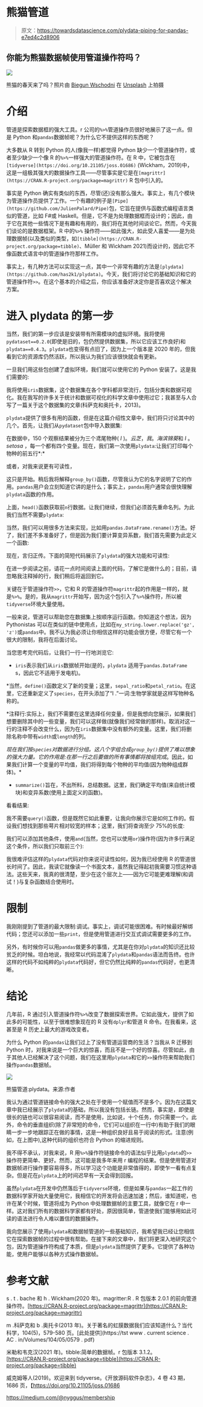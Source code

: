 # 熊猫管道

> 原文：<https://towardsdatascience.com/plydata-piping-for-pandas-e7ed4c2d8906>

## 你能为熊猫数据帧使用管道操作符吗？

![](img/936db2ec4bd79bd8cd2f1d6290ea29e3.png)

熊猫的春天来了吗？照片由 [Biegun Wschodni](https://unsplash.com/@biegunwschodni?utm_source=medium&utm_medium=referral) 在 [Unsplash](https://unsplash.com?utm_source=medium&utm_medium=referral) 上拍摄

# 介绍

管道是探索数据框的强大工具。r 公司的`%>%`管道操作员很好地展示了这一点。但是 Python 和`pandas`数据帧呢？为什么它不提供这样的东西呢？

大多数从 R 转到 Python 的人(像我一样)都觉得 Python 缺少一个管道操作符，或者至少缺少一个像 R 的`%>%`一样强大的管道操作符。在 R 中，它被包含在`[tidyverse](https://doi.org/10.21105/joss.01686)` (Wickham，2019)中，这是一组极其强大的数据操作工具——尽管事实是它是在`[magrittr](https://CRAN.R-project.org/package=magrittr)` R 包中引入的。

事实是 Python 确实有类似的东西，尽管(还)没有那么强大。事实上，有几个模块为管道操作员提供了工作。一个有趣的例子是`[Pipe](https://github.com/JulienPalard/Pipe)`包，它旨在提供与函数式编程语言类似的管道，比如 F#或 Haskell。但是，它不是为处理数据框而设计的；因此，由于它在其他一些情况下是有趣和有用的，我们将在其他时间谈论它。然而，今天我们谈论的是数据框架。R 中的`%>%` 操作符——如此强大，如此受人喜爱——是为处理数据帧(以及类似的类型，如`[tibble](https://CRAN.R-project.org/package=tibble)`、Müller 和 Wickham 2021)而设计的，因此它不像函数式语言中的管道操作符那样工作。

事实上，有几种方法可以实现这一点，其中一个非常有趣的方法是`[plydata](https://github.com/has2k1/plydata)`。今天，我们将讨论它的基础知识和它的管道操作符`>>`。在这个基本的介绍之后，你应该准备好决定你是否喜欢这个解决方案。

# **进入** plydata 的第一步

当然，我们的第一步应该是安装带有所需模块的虚拟环境。我将使用`pydataset==0.2.0`(即使是旧的，包仍然提供数据集，所以它应该工作良好)和`plydata==0.4.3`。`plydata`也变得有点旧了，因为上一个版本是 2020 年的，但我看到它的资源库仍然活跃，所以我认为我们应该很快就会有更新。

一旦我们用这些包创建了虚拟环境，我们就可以使用它的 Python 安装了。这是我们需要的:

我将使用`iris`数据集，这个数据集在各个学科都非常流行，包括分类和数据可视化。我在我写的许多关于统计和数据可视化的科学文章中使用过它；我甚至与人合写了一篇关于这个数据集的文章(科萨克和奥托卡，2013)。

`plydata`提供了很多有用的函数，但是在这篇介绍性文章中，我们将只讨论其中的几个。首先，让我们从`pydataset`包中导入数据集:

在数据中，150 个观察结果被分为三个鸢尾物种( *I* )。*云芝*，*我*。*海滨锦葵*和 *I* 。 *setosa* ，每一个都有四个变量。现在，我们第一次使用`plydata`:让我们打印每个物种的前五行*:*

或者，对我来说更有可读性，

这只是开始。稍后我将解释`group_by()`函数，尽管我认为它的名字说明了它的作用。`pandas`用户会立刻知道它讲的是什么；事实上，`pandas`用户通常会很快理解`plydata`函数的作用。

上面，`head()`函数获取前`n`行数据。让我们继续，但我们必须首先重命名列。为此我们当然不需要`plydata`:

当然，我们可以用很多方法来实现，比如用`pandas.DataFrame.rename()`方法。好了，我们差不多准备好了，但是因为我们要计算变异系数，我们首先需要为此定义一个函数:

现在，言归正传。下面的简短代码展示了`plydata`的强大功能和可读性:

在进一步阅读之前，请花一点时间阅读上面的代码，了解它是做什么的；目前，请忽略我注释掉的行，我们稍后将返回到它。

关键在于管道操作符`>>`，它和 R 的管道操作符`magrittr`起的作用是一样的，就是`%>%`。是的，我从`magrittr`开始写，因为这个包引入了`%>%`操作符，所以被`tidyverse`环境大量使用。

一般来说，管道可以帮助您在数据集上按顺序运行函数。你知道这个想法，因为 Pythonistas 可以在类似的链中使用点，比如在`my_string.lower.replace('gz', 'z')`或`pandas`中。我不认为我必须让你相信这样的功能会很方便，尽管它有一个很大的限制，我将在后面讨论。

当您思考完代码后，让我们一行一行地浏览它:

* `iris`表示我们从`iris`数据帧开始(是的，`plydata` 适用于`pandas.DataFrame` s，因此它不适用于发电机)。

*当然，`define()`函数定义了新的变量；这里，`sepal_ratio`和`petal_ratio`。在这里，它还重新定义了`species`，在开头添加了“I .”一词:生物学家就是这样写物种名称的。

*注释行:实际上，我们不需要在这里选择任何变量，但是我想向您展示，如果我们想要删除其中的一些变量，我们可以这样做(就像我们经常做的那样)。取消对这一行的注释不会改变什么，因为在`iris`数据集中没有额外的变量。这里，我们将删除名称中带有`width`或`length`的列。

*现在我们按`species`对数据进行分组。这八个字组合成`group_by()`提供了难以想象的强大力量。它的作用是:在那一行之后要做的所有事情都将按组完成*。因此，如果我们计算一个变量的平均值，我们将得到每个物种的平均值(因为物种组成群体)。*

* `summarize()`旨在，不出所料，总结数据。这里，我们确定平均值(来自统计模块)和变异系数(使用上面定义的函数)。

看看结果:

我不需要`query()`函数，但是既然它如此重要，让我向你展示它是如何工作的。假设我们想找到那些萼片相对较宽的样本；这里，我们将查询至少 75%的长度:

我们可以添加其他条件，使用`and`(当然，您也可以使用`or`)操作符(因为许多行满足这个条件，所以我们只取前三个):

我很难评估这样的`plydata`代码对你来说可读性如何，因为我已经使用 R 的管道很长时间了。因此，我读它就像读一个书面文本，虽然我记得起初我需要习惯这种语法。这些天来，我真的很清楚，至少在这个层次上——因为它可能更难理解(和调试！)与复杂函数结合使用时。

# **限制**

我刚刚提到了管道的最大限制:调试。事实上，调试可能很困难。有时候最好解绑代码；您还可以添加一些`print`，但是使用管道进行交互式调试需要更多的工作。

另外，有时候你可以用`pandas`做更多的事情，尤其是在你对`plydata`的知识还比较贫乏的时候。坦白地说，我经常以代码混淆了`plydata`和`pandas`语法而告终。也许这样的代码不如纯粹的`plydata`代码好，但它仍然比纯粹的`pandas`代码好，也更清晰。

# **结论**

几年前，R 通过引入管道操作符`%>%`改变了数据探索世界。它如此强大，提供了如此多的可能性，以至于很难想象现在的 R 没有`dplyr`和管道 R 命令。在我看来，这甚至是 R 历史上最大的游戏改变者。

为什么 Python 的`pandas`让我们过上了没有管道运营商的生活？当我从 R 迁移到 Python 时，对我来说是一个巨大的惊喜，而且不是一个好的惊喜。尽管如此，由于其他人已经解决了这个问题，我们在这里用`plydata`和它的`>>`操作符来帮助我们操作`pandas`数据帧。

![](img/98199e9861cd26c0f324da8e88eaa23b.png)

熊猫管道:plydata。来源:作者

我认为通过管道链接命令的强大之处在于使用一个赋值而不是多个。因为在这篇文章中我已经展示了`plydata`的基础，所以我没有包括长链。然而，事实是，即使是很长的链也可以很容易阅读，而不是使用，比如说，十个任务，你只需要一个。此外，命令的垂直组织(除了非常短的命令，它们可以组织在一行中)有助于我们的眼睛一步一步地跟踪正在做的事情，这是一种组织良好且易于阅读的形式。注意(例如，在上图中),这种代码的组织也符合 Python 的缩进规则。

我不得不承认，对我来说，R 用`%>%`操作符链接命令的语法似乎比用`plydata`的`>>`操作符更简单、更好。然而，这可能是我多年来用 r 编程的结果。但是使用管道对数据帧进行操作要容易得多，所以学习这个功能是非常值得的，即使乍一看有点复杂。但是花在`plydata`上的时间迟早有一天会得到回报。

虽然`plydata`在开发中仍然落后于`tidyverse`环境，但是如果与`pandas`一起工作的数据科学家开始大量使用它，我相信它的开发将会迅速加速；然后，谁知道呢，也许在某个时候，管道将成为 Python 中处理数据帧的主要工具，就像它在 r 中一样。这对我们所有的数据科学家都有好处，原因很简单，管道使我们能够用如此可读的语法进行令人难以置信的数据操作。

我向您展示了使用`plydata`和数据帧管道的一些基础知识，我希望我已经让您相信它在探索数据帧的过程中很有帮助。在接下来的文章中，我们将更深入地研究这个包，因为管道操作符构成了本质，但是`plydata`当然提供了更多。它提供了各种功能，使用户能够以各种方式操作数据帧。

# **参考文献**

s . t . bache 和 h . Wickham(2020 年)。magritter:R . R 包版本 2.0.1 的前向管道操作符。[https://CRAN.R-project.org/package=magrittr](https://CRAN.R-project.org/package=magrittr)

m .科萨克和 b .奥托卡(2013 年)。关于著名的虹膜数据我们应该知道什么？当代科学，104(5)，579-580 页。[此处提供](https://tst www . current science . AC . in/Volumes/104/05/0579 . pdf)

米勒和韦克汉(2021 年)。tibble:简单的数据帧。r 包版本 3.1.2。[https://CRAN.R-project.org/package=tibble](https://CRAN.R-project.org/package=tibble)

威克姆等人(2019)。欢迎来到 tidyverse。《开放源码软件杂志》，4 卷 43 期，1686 页，【https://doi.org/10.21105/joss.01686 

<https://medium.com/@nyggus/membership> 